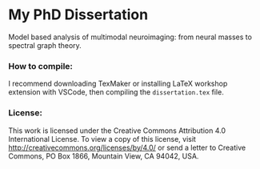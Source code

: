 # My PhD Dissertation
Model based analysis of multimodal neuroimaging: from neural masses to spectral graph theory.

### How to compile:
I recommend downloading TexMaker or installing LaTeX workshop extension with VSCode, then compiling the `dissertation.tex` file. 

### License:
This work is licensed under the Creative Commons Attribution 4.0 International License. To view a copy of this license, visit http://creativecommons.org/licenses/by/4.0/ or send a letter to Creative Commons, PO Box 1866, Mountain View, CA 94042, USA.

